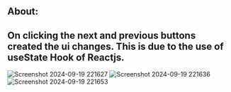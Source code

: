 ## About:
## On clicking the next and previous buttons created the ui changes. This is due to the use of useState Hook of Reactjs.
![Screenshot 2024-09-19 221627](https://github.com/user-attachments/assets/d2717e1d-2da9-4fa6-a263-66d7c1ad9900)
![Screenshot 2024-09-19 221636](https://github.com/user-attachments/assets/221b5b51-0f26-4e6f-82df-117107f6a0e4)
![Screenshot 2024-09-19 221653](https://github.com/user-attachments/assets/9423eaa6-5a71-410f-9435-b0758988d0dd)
